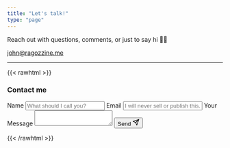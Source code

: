 ```yaml
---
title: "Let's talk!"
type: "page"
---
```


Reach out with questions, comments, or just to say hi 👋🏽

john@ragozzine.me

---

{{< rawhtml >}}
<h3>Contact me</h3>
<div class="kwes-form">   
  <form method="POST" action="https://kwes.io/api/foreign/forms/mBwjDyrKaHfTJqvZdGSP">
    <label for="name">Name</label>     
    <input type="text" name="name" id="name" placeholder="What should I call you?">     
    <label for="email">Email</label>     
    <input type="email" name="email" id="email" rules="required|email|max:255" placeholder="I will never sell or publish this.">     
    <label for="message">Your Message</label>     
    <textarea name="message" id="message" rules="required"></textarea>     
    <button type="submit">Send <svg xmlns="http://www.w3.org/2000/svg" width="16" height="16" viewBox="0 0 24 24" fill="none" stroke="currentColor" stroke-width="2" stroke-linecap="round" stroke-linejoin="round" class="feather feather-send"><line x1="22" y1="2" x2="11" y2="13"></line><polygon points="22 2 15 22 11 13 2 9 22 2"></polygon></svg></button>   
  </form>
</div>

<script src="https://kwes.io/js/kwes.js" charset="utf-8"></script>
{{< /rawhtml >}}
